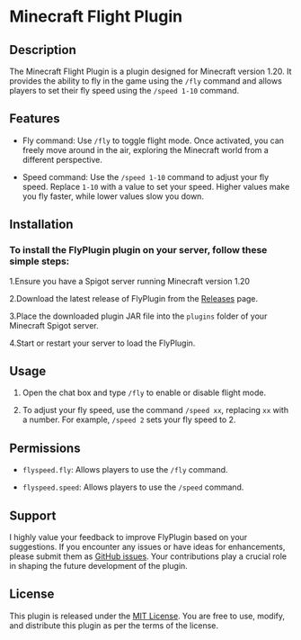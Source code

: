 # Minecraft Flight Plugin


## Description
The Minecraft Flight Plugin is a plugin designed for Minecraft version 1.20. It provides the ability to fly in the game using the `/fly` command and allows players to set their fly speed using the `/speed 1-10` command.


## Features
- Fly command: Use `/fly` to toggle flight mode. Once activated, you can freely move around in the air, exploring the Minecraft world from a different perspective.

- Speed command: Use the `/speed 1-10` command to adjust your fly speed. Replace `1-10` with a value to set your speed. Higher values make you fly faster, while lower values slow you down.


## Installation

### To install the FlyPlugin plugin on your server, follow these simple steps:

1.Ensure you have a Spigot server running Minecraft version 1.20

2.Download the latest release of FlyPlugin from the [Releases](https://github.com/StephSteel/FlyPlugin/releases/tag/fly) page.

3.Place the downloaded plugin JAR file into the `plugins` folder of your Minecraft Spigot server.

4.Start or restart your server to load the FlyPlugin.


## Usage
1. Open the chat box and type `/fly` to enable or disable flight mode.

2. To adjust your fly speed, use the command `/speed xx`, replacing `xx` with a number. For example, `/speed 2` sets your fly speed to 2.


## Permissions
- `flyspeed.fly`: Allows players to use the `/fly` command.

- `flyspeed.speed`: Allows players to use the `/speed` command.


## Support
I highly value your feedback to improve FlyPlugin based on your suggestions. If you encounter any issues or have ideas for enhancements, please submit them as [GitHub issues](https://github.com/StephSteel/FlyPlugin/issues). Your contributions play a crucial role in shaping the future development of the plugin.


## License
This plugin is released under the [MIT License](https://opensource.org/licenses/MIT). You are free to use, modify, and distribute this plugin as per the terms of the license.

